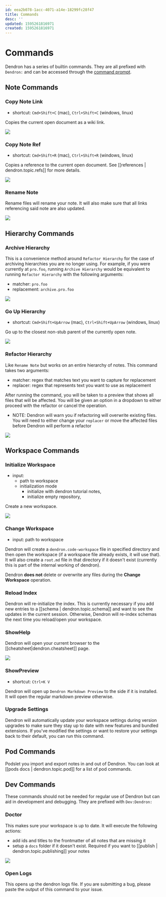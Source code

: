 ```yaml
---
id: eea2b078-1acc-4071-a14e-18299fc28f47
title: Commands
desc: ''
updated: 1595261816971
created: 1595261816971
---
```

# Commands

Dendron has a series of builtin commands. They are all prefixed with `Dendron:` and can be accessed through the [command prompt](https://www.dendron.so/notes/c6fd6bc4-7f75-4cbb-8f34-f7b99bfe2d50.html#command-bar).

## Note Commands

### Copy Note Link

- shortcut: `Cmd+Shift+C` (mac), `Ctrl+Shift+C` (windows, linux)

Copies the current open document as a wiki link.

![](https://foundation-prod-assetspublic53c57cce-8cpvgjldwysl.s3-us-west-2.amazonaws.com/assets/images/command.copy-link.gif)

### Copy Note Ref
- shortcut: `Cmd+Shift+R` (mac), `Ctrl+Shift+R` (windows, linux)

Copies a reference to the current open document. See [[references | dendron.topic.refs]] for more details.

![](https://foundation-prod-assetspublic53c57cce-8cpvgjldwysl.s3-us-west-2.amazonaws.com/assets/images/ref-note.gif)

### Rename Note 

Rename files will rename your note. It will also make sure that all links referencing said note are also updated. 

![](https://foundation-prod-assetspublic53c57cce-8cpvgjldwysl.s3-us-west-2.amazonaws.com/assets/images/command-rename.gif)

## Hierarchy Commands

### Archive Hierarchy 

This is a convenience method around `Refactor Hierarchy` for the case of archiving hierarchies you are no longer using. For example, if you were currently at `pro.foo`, running `Archive Hierarchy` would be equivalent to running `Refactor Hierarchy` with the following arguments:
- matcher: `pro.foo`
- replacement:  `archive.pro.foo`

<a href="https://www.loom.com/share/9698d5a4451b49d8b107f3ff67d97877">  <img style="" src="https://cdn.loom.com/sessions/thumbnails/9698d5a4451b49d8b107f3ff67d97877-with-play.gif"> </a>

### Go Up Hierarchy

- shortcut: `Cmd+Shift+UpArrow` (mac), `Ctrl+Shift+UpArrow` (windows, linux)

Go up to the closest non-stub parent of the currently open note. 

![](https://foundation-prod-assetspublic53c57cce-8cpvgjldwysl.s3-us-west-2.amazonaws.com/assets/images/hierarchy.go-up.gif)

### Refactor Hierarchy

Like `Rename Note` but works on an entire hierarchy of notes. This command takes two arguments: 
- matcher: regex that matches text you want to capture for replacement
- replacer: regex that represents text you want to use as replacement

After running the command, you will be taken to a preview that shows all files that will be affected. You will be given an option in a dropdown to either proceed with the refactor or cancel the operation. 

- NOTE: Dendron will warn you if refactoring will overwrite existing files. You will need to either change your `replacer` or move the affected files before Dendron will perform a refactor

<a href="https://www.loom.com/share/11d90a86fd1348a5a504406b52d79f85"> <img style="" src="https://cdn.loom.com/sessions/thumbnails/11d90a86fd1348a5a504406b52d79f85-with-play.gif"> </a>

## Workspace Commands

### Initialize Workspace
- input: 
    - path to workspace
    - initialization mode
        - initialize with dendron tutorial notes,
        - initialize empty repository,

Create a new workspace. 

![](https://foundation-prod-assetspublic53c57cce-8cpvgjldwysl.s3-us-west-2.amazonaws.com/assets/images/workspace-init.gif)


### Change Workspace
- input: path to workspace

Dendron will create a `dendron.code-workspace` file in specified directory and then open the workspace (if a workspace file already exists, it will use that). It will also create a `root.md` file in that directory if it doesn't exist (currently this is part of the internal working of dendron).

Dendron **does not** delete or overwrite any files during the **Change Workspace** operation.

### Reload Index

Dendron will re-initialize the index. This is currently necessary if you add new entries to a [[schema | dendron.topic.schema]] and want to see the updates in the current session. Otherwise, Dendron will re-index schemas the next time you reload/open your workspace.

### ShowHelp

Dendron will open your current browser to the [[cheatsheet|dendron.cheatsheet]] page. 

![](https://foundation-prod-assetspublic53c57cce-8cpvgjldwysl.s3-us-west-2.amazonaws.com/assets/images/workbench.help.gif)

### ShowPreview

- shortcut: `Ctrl+K V`

Dendron will open up `Dendron Markdown Preview` to the side if it is installed. It will open the regular markdown preview otherwise. 

### Upgrade Settings

Dendron will automatically update your workspace settings during version upgrades to make sure they stay up to date with new features and bundled extensions. If you've modified the settings or want to restore your settings back to their default, you can run this command.


## Pod Commands

Podslet you import and export notes in and out of Dendron. You can look at [[pods docs | dendron.topic.pod]] for a list of pod commands.

## Dev Commands

These commands should not be needed for regular use of Dendron but can aid in development and debugging. They are prefixed with `Dev:Dendron:`

### Doctor 

This makes sure your workspace is up to date. It will execute the following actions:
- add ids and titles to the frontmatter of all notes that are missing it
- setup a `docs` folder if it doesn't exist. Required if you want to [[publish | dendron.topic.publishing]] your notes

<a href="https://www.loom.com/share/bd045f708f8e474193de8e3de0dc820f"> <img style="" src="https://cdn.loom.com/sessions/thumbnails/bd045f708f8e474193de8e3de0dc820f-with-play.gif"> </a>

###  Open Logs

This opens up the dendron logs file. If you are submitting a bug, please paste the output of this command to your issue.

